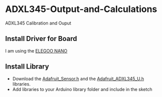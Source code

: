# ADXL345-Output-and-Calculations
ADXL345 Calibration and Ouput

## Install Driver for Board
I am using the [ELEGOO NANO](https://www.elegoo.com/download/)

## Install Library
- Download the [Adafruit_Sensor.h](https://github.com/adafruit/Adafruit_Sensor/blob/master/Adafruit_Sensor.h) and the [Adafruit_ADXL345_U.h](https://github.com/adafruit/Adafruit_ADXL345/blob/master/Adafruit_ADXL345_U.h) libraries.
- Add libraries to your Arduino library folder and include in the sketch 
